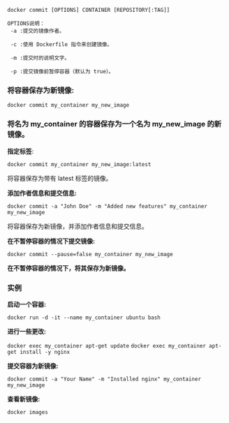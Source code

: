 ```
docker commit [OPTIONS] CONTAINER [REPOSITORY[:TAG]]

OPTIONS说明：
 -a :提交的镜像作者。

 -c :使用 Dockerfile 指令来创建镜像。
    
 -m :提交时的说明文字。
    
 -p :提交镜像前暂停容器（默认为 true）。 
```
### 将容器保存为新镜像:

`docker commit my_container my_new_image`

### 将名为 my_container 的容器保存为一个名为 my_new_image 的新镜像。

**指定标签**:

`docker commit my_container my_new_image:latest`

将容器保存为带有 latest 标签的镜像。

**添加作者信息和提交信息:**

`docker commit -a "John Doe" -m "Added new features" my_container my_new_image`

将容器保存为新镜像，并添加作者信息和提交信息。

**在不暂停容器的情况下提交镜像:**

`docker commit --pause=false my_container my_new_image`

**在不暂停容器的情况下，将其保存为新镜像。**

### 实例

**启动一个容器:**

`docker run -d -it --name my_container ubuntu bash`

**进行一些更改:**

`docker exec my_container apt-get update`
`docker exec my_container apt-get install -y nginx`

**提交容器为新镜像:**

`docker commit -a "Your Name" -m "Installed nginx" my_container my_new_image`

**查看新镜像:**

`docker images`